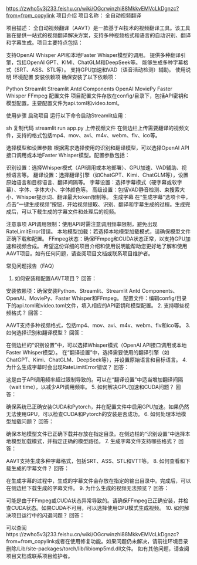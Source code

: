 https://zwho5v3j233.feishu.cn/wiki/OGcrwinzhi88MkkvEMVcLkDgnzc?from=from_copylink
项目介绍
项目名称： 全自动视频翻译

项目描述：
全自动视频翻译（AAVT）是一款基于AI技术的视频翻译工具。该工具旨在提供一站式的视频翻译解决方案，支持多种视频格式和语言的自动识别、翻译和字幕生成。项目主要特点包括：

支持OpenAI Whisper API和本地Faster Whisper模型的调用。
提供多种翻译引擎，包括OpenAI GPT、KIMI、ChatGLM和DeepSeek等。
能够生成多种字幕格式（SRT、ASS、STL等）。
支持GPU加速和VAD（语音活动检测）辅助。
使用说明
环境配置
安装依赖项
确保安装了以下依赖项：

Python
Streamlit
Streamlit Antd Components
OpenAI
MoviePy
Faster Whisper
FFmpeg
配置文件
项目配置文件存放在config/目录下，包括API密钥和模型配置。主要配置文件为api.toml和video.toml。

使用步骤
启动项目
运行以下命令启动Streamlit应用：

sh
复制代码
streamlit run app.py
上传视频文件
在侧边栏上传需要翻译的视频文件，支持的格式包括mp4、mov、avi、m4v、webm、flv、ico等。

选择模型和设置参数
根据需求选择使用的识别和翻译模型，可以选择OpenAI API接口调用或本地Faster Whisper模型。配置参数包括：

识别设置：选择Whisper模式（API调用或本地部署）、GPU加速、VAD辅助、视频语言等。
翻译设置：选择翻译引擎（如ChatGPT、Kimi、ChatGLM等），设置原始语言和目标语言、翻译间隔等。
字幕设置：选择字幕模式（硬字幕或软字幕）、字体、字体大小、字体颜色等。
高级设置：包括VAD静音检测、束搜索大小、Whisper提示词、翻译最大token限制等。
生成字幕
在“生成字幕”选项卡中，点击“一键生成视频”按钮，开始视频提取、识别、翻译和字幕生成的过程。生成完成后，可以下载生成的字幕文件和处理后的视频。

注意事项
API调用限制：使用API时需注意调用频率限制，避免出现RateLimitError错误。
本地模型加载：若选择本地模型加载模式，请确保模型文件正确下载和配置。
FFmpeg状态：确保FFmpeg和CUDA状态正常，以支持GPU加速和视频合成。
希望这份详细的项目介绍和使用说明能帮助您更好地了解和使用AAVT项目。如有任何问题，请查阅项目文档或联系项目维护者。

常见问题报告（FAQ）
1. 如何安装和配置AAVT项目？
回答：

安装依赖项：确保安装Python、Streamlit、Streamlit Antd Components、OpenAI、MoviePy、Faster Whisper和FFmpeg。
配置文件：编辑config/目录下的api.toml和video.toml文件，填入相应的API密钥和模型配置。
2. 支持哪些视频格式？
回答：

AAVT支持多种视频格式，包括mp4、mov、avi、m4v、webm、flv和ico等。
3. 如何选择识别和翻译模型？
回答：

在侧边栏的“识别设置”中，可以选择Whisper模式（OpenAI API接口调用或本地Faster Whisper模型）。
在“翻译设置”中，选择需要使用的翻译引擎（如ChatGPT、Kimi、ChatGLM、DeepSeek等），并设置原始语言和目标语言。
4. 为什么生成字幕时会出现RateLimitError错误？
回答：

这是由于API调用频率超过限制导致的。可以在“翻译设置”中适当增加翻译间隔（wait time），以减少API调用频率。
5. 如何解决GPU加速和CUDA问题？
回答：

确保系统已正确安装CUDA和Pytorch，并在配置文件中启用GPU加速。如果仍然无法使用GPU，可以检查CUDA和Pytorch的安装是否成功。
6. 如何处理本地模型加载问题？
回答：

确保本地模型文件已正确下载并存放在指定目录。在侧边栏的“识别设置”中选择本地模型加载模式，并指定正确的模型路径。
7. 生成字幕文件支持哪些格式？
回答：

AAVT支持生成多种字幕格式，包括SRT、ASS、STL和VTT等。
8. 如何查看和下载生成的字幕文件？
回答：

在生成字幕的过程中，生成的字幕文件会存放在指定的输出目录中。完成后，可以在侧边栏下载生成的字幕文件。
9. 为什么生成的视频无法预览？
回答：

可能是由于FFmpeg或CUDA状态异常导致的。请确保FFmpeg已正确安装，并检查CUDA状态。如果CUDA不可用，可以选择使用CPU模式生成视频。
10. 如何解决项目运行中的闪退问题？
回答：

可以查阅https://zwho5v3j233.feishu.cn/wiki/OGcrwinzhi88MkkvEMVcLkDgnzc?from=from_copylink或者在使用修复功能。如果问题仍未解决，请前往环境目录删除/Lib/site-packages/torch/lib/libiomp5md.dll文件。
如有其他问题，请查阅项目文档或联系项目维护者。